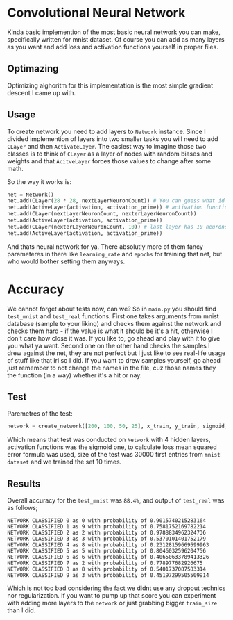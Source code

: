 
# Convolutional Neural Network

Kinda basic implemention of the most basic neural network you can make, specifically written for mnist dataset. Of course you can add as many layers as you want and add loss and activation functions yourself in proper files.

## Optimazing

Optimizing alghoritm for this implementation is the most simple gradient descent I came up with.

## Usage
To create network you need to add layers to `Network` instance. Since I divided implemention of layers into two smaller tasks you will need to add `CLayer` and then `ActivateLayer`. The easiest way to imagine those two classes is to think of `CLayer` as
a layer of nodes with random biases and weights and that `AcitveLayer` forces those values to change after some math.

So the way it works is:
```python
net = Network()
net.add(CLayer(28 * 28, nextLayerNeuronCount)) # You can guess what id does
net.add(ActiveLayer(activation, activation_prime)) # activation function & f'
net.add(CLayer(nextLayerNeuronCount, nexterLayerNeuronCount))
net.add(ActiveLayer(activation, activation_prime))
net.add(CLayer(nexterLayerNeuronCount, 10)) # last layer has 10 neurons
net.add(ActiveLayer(activation, activation_prime))
```
And thats neural network for ya. There absolutly more of them fancy parameteres in there like `learning_rate` and `epochs` for training that net, but who would bother setting them anyways.
# Accuracy
We cannot forget about tests now, can we? So in `main.py` you should find `test_mnist` and `test_real` functions. First one takes arguments from mnist database (sample to your liking) and checks them against the network and checks them hard - if the value is what it should be it's a hit, otherwise I don't care how close it was. If you like to, go ahead and play with it to give you what ya want. Second one on the other hand checks the samples I drew against the net, they are not perfect but I just like to see real-life usage of stuff like that irl so I did. If you want to drew samples yourself, go ahead just remember to not change the names in the file, cuz those names they the function (in a way) whether it's a hit or nay.
## Test
Paremetres of the test:
```py
network = create_network([200, 100, 50, 25], x_train, y_train, sigmoid, sigmoid_prime, mse, mse_prime, test_size=30000, epochs=10)
```
Which means that test was conducted on `Network` with 4 hidden layers, activation functions was the sigmoid one, to calculate loss mean squared error formula was used, size of the test was 30000 first entries from `mnist dataset` and we trained the set 10 times.
## Results
Overall accuracy for the `test_mnist` was `88.4%`, and output of `test_real` was as follows;
```
NETWORK CLASSIFIED 0 as 0 with probability of 0.9015740215283164
NETWORK CLASSIFIED 1 as 9 with probability of 0.7581752169782214
NETWORK CLASSIFIED 2 as 2 with probability of 0.9788834962324736
NETWORK CLASSIFIED 3 as 3 with probability of 0.5370101401752179
NETWORK CLASSIFIED 4 as 8 with probability of 0.23128159669599963
NETWORK CLASSIFIED 5 as 5 with probability of 0.8046032596204756
NETWORK CLASSIFIED 6 as 6 with probability of 0.40650633789413326
NETWORK CLASSIFIED 7 as 2 with probability of 0.778977682926675
NETWORK CLASSIFIED 8 as 8 with probability of 0.5401737087583314
NETWORK CLASSIFIED 9 as 3 with probability of 0.45197299505509914
```
Which is not too bad considering the fact we didnt use any dropout technics nor regularization. If you want to pump up that score you can experiment with adding more layers to the `network` or just grabbing bigger `train_size` than I did.
